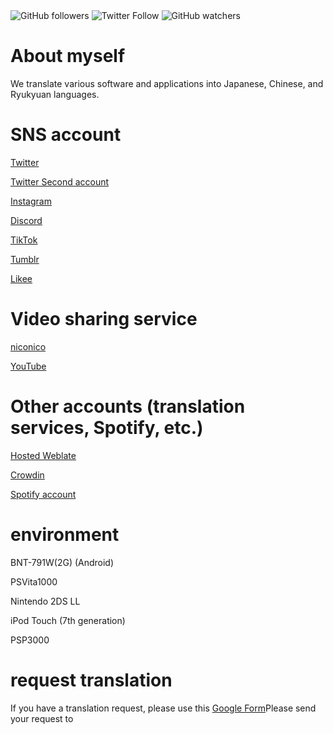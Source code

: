 <img alt="GitHub followers" src="https://img.shields.io/github/followers/kuragehimekurara1?style=social">
<img alt="Twitter Follow" src="https://img.shields.io/twitter/follow/newplicyvimeo2?style=social">
<img alt="GitHub watchers" src="https://img.shields.io/github/watchers/kuragehimekurara1/kuragehimekurara1?style=social">

# About myself
We translate various software and applications into Japanese, Chinese, and Ryukyuan languages.

# SNS account
[Twitter](https://mobile.twitter.com/newplicyvimeo2)

[Twitter Second account](https://mobile.twitter.com/newplicyvimeo)

[Instagram](https://www.instagram.com/kuragehime641/)

[Discord](https://discord.com/users/627076512482590731)

[TikTok](https://www.tiktok.com/@ponzu__daisuki)

[Tumblr](https://kuragehimeplicy.tumblr.com/)

[Likee](https://likee.video/@914934854)

# Video sharing service

[niconico](https://www.nicovideo.jp/user/95240708)

[YouTube](https://www.youtube.com/channel/UC3eXbZnRGDSH1ADxm9_7iLA)

# Other accounts (translation services, Spotify, etc.)

[Hosted Weblate](https://hosted.weblate.org/user/kuragehimekurara1/)  

[Crowdin](https://crowdin.com/profile/kuragehimekurara1)

[Spotify account](https://open.spotify.com/user/6sypf2uehf86m8q3k6mxtqeke?si=s-NxUEBiSYyWRcgsQBaTMA&utm_source=copy-link)

# environment

BNT-791W(2G) (Android)

PSVita1000

Nintendo 2DS LL

iPod Touch (7th generation)

PSP3000

# request translation

If you have a translation request, please use this [Google Form](https://forms.gle/L9RmXUvgrkwou3F59)Please send your request to

